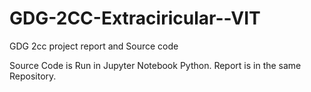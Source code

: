 # GDG-2CC-Extraciricular--VIT
GDG 2cc project report and Source code

Source Code is Run in Jupyter Notebook Python.
Report is in the same Repository.

